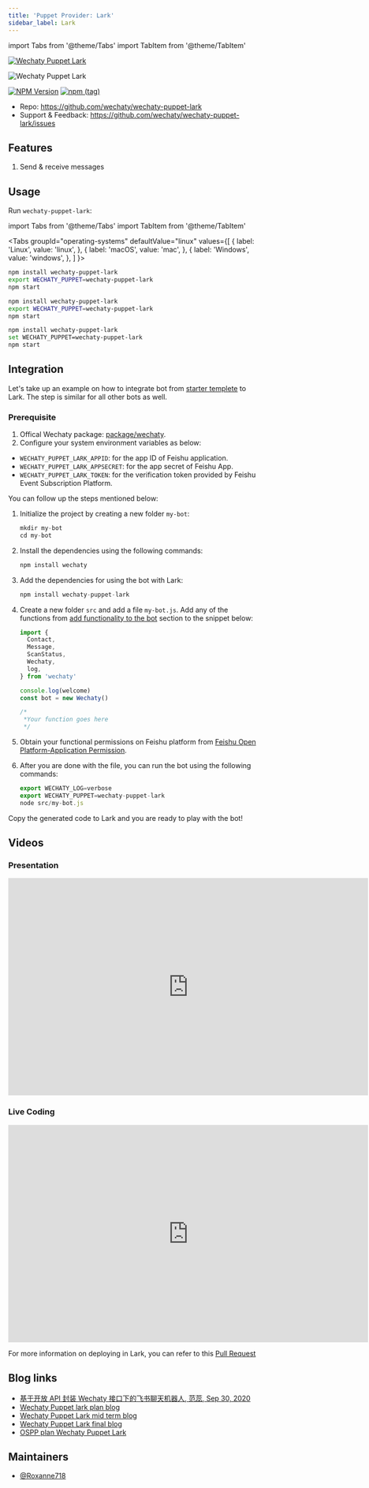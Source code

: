 ```yaml
---
title: 'Puppet Provider: Lark'
sidebar_label: Lark
---
```


<!-- MDX import -->
import Tabs from '@theme/Tabs'
import TabItem from '@theme/TabItem'

[![Wechaty Puppet Lark](https://img.shields.io/badge/Puppet-Lark-blueviolet)](lark)

![Wechaty Puppet Lark](https://raw.githubusercontent.com/wechaty/wechaty-puppet-lark/HEAD/docs/images/wechaty-puppet-lark.png)

[![NPM Version](https://badge.fury.io/js/wechaty-puppet-lark.svg)](https://badge.fury.io/js/wechaty-puppet-lark)
[![npm (tag)](https://img.shields.io/npm/v/wechaty-puppet-lark/next.svg)](https://www.npmjs.com/package/wechaty-puppet-lark?activeTab=versions)

- Repo: <https://github.com/wechaty/wechaty-puppet-lark>
- Support & Feedback: <https://github.com/wechaty/wechaty-puppet-lark/issues>

## Features

1. Send & receive messages

## Usage

Run `wechaty-puppet-lark`:

<!-- MDX import -->
import Tabs from '@theme/Tabs'
import TabItem from '@theme/TabItem'

<Tabs
  groupId="operating-systems"
  defaultValue="linux"
  values={[
    { label: 'Linux',   value: 'linux', },
    { label: 'macOS',   value: 'mac', },
    { label: 'Windows', value: 'windows', },
  ]
}>

<TabItem value="linux">

```sh
npm install wechaty-puppet-lark
export WECHATY_PUPPET=wechaty-puppet-lark
npm start
```

</TabItem>
<TabItem value="mac">

```sh
npm install wechaty-puppet-lark
export WECHATY_PUPPET=wechaty-puppet-lark
npm start
```

</TabItem>
<TabItem value="windows">

```sh
npm install wechaty-puppet-lark
set WECHATY_PUPPET=wechaty-puppet-lark
npm start
```

</TabItem>
</Tabs>

## Integration

Let's take up an example on how to integrate bot from [starter templete](https://github.com/wechaty/wechaty-getting-started) to Lark. The step is similar for all other bots as well.

### Prerequisite

1. Offical Wechaty package: [package/wechaty](https://www.npmjs.com/package/wechaty).
2. Configure your system environment variables as below:

- `WECHATY_PUPPET_LARK_APPID`: for the app ID of Feishu application.
- `WECHATY_PUPPET_LARK_APPSECRET`: for the app secret of Feishu App.
- `WECHATY_PUPPET_LARK_TOKEN`: for the verification token provided by Feishu Event Subscription Platform.

You can follow up the steps mentioned below:

1. Initialize the project by creating a new folder `my-bot`:

    ```ts
    mkdir my-bot
    cd my-bot
    ```

2. Install the dependencies using the following commands:

    ```ts
    npm install wechaty
    ```

3. Add the dependencies for using the bot with Lark:

    ```ts
    npm install wechaty-puppet-lark
    ```

4. Create a new folder `src` and add a file `my-bot.js`. Add any of the functions from <a href="#"> add functionality to the bot</a> section to the snippet below:

    ```ts
    import {
      Contact,
      Message,
      ScanStatus,
      Wechaty,
      log,
    } from 'wechaty'

    console.log(welcome)
    const bot = new Wechaty()

    /*
     *Your function goes here
     */
    ```

5. Obtain your functional permissions on Feishu platform from [Feishu Open Platform-Application Permission](https://open.feishu.cn/document/ukTMukTMukTM/uQjN3QjL0YzN04CN2cDN).

6. After you are done with the file, you can run the bot using the following commands:

    ```ts
    export WECHATY_LOG=verbose
    export WECHATY_PUPPET=wechaty-puppet-lark
    node src/my-bot.js
    ```

Copy the generated code to Lark and you are ready to play with the bot!

## Videos

### Presentation

<iframe width="730" height="441" src="https://www.youtube.com/embed/eutz5EMlJCI" title="YouTube video player" frameborder="0" allow="accelerometer; autoplay; clipboard-write; encrypted-media; gyroscope; picture-in-picture" allowfullscreen></iframe>

### Live Coding

<iframe width="730" height="441" src="https://www.youtube.com/embed/_y5DktHdL9U" title="YouTube video player" frameborder="0" allow="accelerometer; autoplay; clipboard-write; encrypted-media; gyroscope; picture-in-picture" allowfullscreen></iframe>

For more information on deploying in Lark, you can refer to this [Pull Request](https://github.com/wechaty/wechaty.js.org/pull/1101)

## Blog links

- [基于开放 API 封装 Wechaty 接口下的飞书聊天机器人, 范蕊, Sep 30, 2020](https://wechaty.js.org/2020/09/30/wechaty-puppet-lark-final-blog/)
- [Wechaty Puppet lark plan blog](https://wechaty.js.org/2020/07/29/wechaty-puppet-lark-plan-blog/)
- [Wechaty Puppet Lark mid term blog](https://wechaty.js.org/2020/08/19/wechaty-puppet-lark-mid-term-blog/)
- [Wechaty Puppet Lark final blog](https://wechaty.js.org/2020/09/30/wechaty-puppet-lark-final-blog/)
- [OSPP plan Wechaty Puppet Lark](https://wechaty.js.org/2021/07/14/ospp-plan-wechaty-puppet-lark/)

## Maintainers

- [@Roxanne718](https://wechaty.js.org/contributors/roxanne718)
